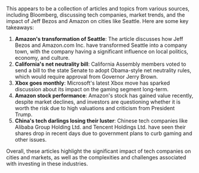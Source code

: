 This appears to be a collection of articles and topics from various sources, including Bloomberg, discussing tech companies, market trends, and the impact of Jeff Bezos and Amazon on cities like Seattle. Here are some key takeaways:

1. **Amazon's transformation of Seattle**: The article discusses how Jeff Bezos and Amazon.com Inc. have transformed Seattle into a company town, with the company having a significant influence on local politics, economy, and culture.
2. **California's net neutrality bill**: California Assembly members voted to send a bill to the state Senate to adopt Obama-style net neutrality rules, which would require approval from Governor Jerry Brown.
3. **Xbox goes monthly**: Microsoft's latest Xbox move has sparked discussion about its impact on the gaming segment long-term.
4. **Amazon stock performance**: Amazon's stock has gained value recently, despite market declines, and investors are questioning whether it is worth the risk due to high valuations and criticism from President Trump.
5. **China's tech darlings losing their luster**: Chinese tech companies like Alibaba Group Holding Ltd. and Tencent Holdings Ltd. have seen their shares drop in recent days due to government plans to curb gaming and other issues.

Overall, these articles highlight the significant impact of tech companies on cities and markets, as well as the complexities and challenges associated with investing in these industries.